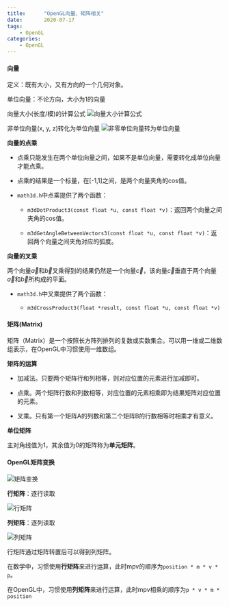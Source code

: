 ```yaml
---
title:      "OpenGL向量、矩阵相关" 
date:       2020-07-17
tags:
    - OpenGL 
categories:
    - OpenGL 
---
```


#### 向量

定义：既有大小，又有方向的一个几何对象。

单位向量：不论方向，大小为1的向量

向量大小(长度/模)的计算公式
![向量大小计算公式](https://upload-images.jianshu.io/upload_images/1395687-58864705b05b176a.gif?imageMogr2/auto-orient/strip)

 

非单位向量(x, y, z)转化为单位向量
![非零单位向量转为单位向量](https://upload-images.jianshu.io/upload_images/1395687-6992aaae1049cda6.gif?imageMogr2/auto-orient/strip)

**向量的点乘**

 - 点乘只能发生在两个单位向量之间，如果不是单位向量，需要转化成单位向量才能点乘。

 - 点乘的结果是一个标量，在[-1,1]之间，是两个向量夹角的cos值。 

 - `math3d.h`中点乘提供了两个函数：

    - `m3dDotProduct3(const float *u, const float *v)`：返回两个向量之间夹角的cos值。

    - `m3dGetAngleBetweenVectors3(const float *u, const float *v)`：返回两个向量之间夹角对应的弧度。

**向量的叉乘**



两个向量$\vec{a}$和$\vec{b}$叉乘得到的结果仍然是一个向量$\vec{c}$，该向量$\vec{c}$垂直于两个向量$\vec{a}$和$\vec{b}$所构成的平面。

 - `math3d.h`中叉乘提供了两个函数：

    - `m3dCrossProduct3(float *result, const float *u, const float *v)`

#### 矩阵(Matrix)

矩阵（Matrix）是一个按照长方阵列排列的复数或实数集合。可以用一维或二维数组表示，在OpenGL中习惯使用一维数组。

**矩阵的运算**

  - 加减法。只要两个矩阵行和列相等，则对应位置的元素进行加减即可。

  - 点乘。两个矩阵行数和列数相等，对应位置的元素相乘即为结果矩阵对应位置的元素。

  - 叉乘。只有第一个矩阵A的列数和第二个矩阵B的行数相等时相乘才有意义。

**单位矩阵**

主对角线值为1，其余值为0的矩阵称为**单元矩阵**。

#### OpenGL矩阵变换

![矩阵变换](https://upload-images.jianshu.io/upload_images/1395687-c270eba5c254b13f.png?imageMogr2/auto-orient/strip%7CimageView2/2/w/1240)

**行矩阵**：逐行读取

![行矩阵](https://upload-images.jianshu.io/upload_images/1395687-a67e37d354785976.gif?imageMogr2/auto-orient/strip)

**列矩阵**：逐列读取

![列矩阵](https://upload-images.jianshu.io/upload_images/1395687-5c33e7a7f7db3bbb.gif?imageMogr2/auto-orient/strip)


行矩阵通过矩阵转置后可以得到列矩阵。

在数学中，习惯使用**行矩阵**来进行运算，此时mpv的顺序为`position * m * v * p`。

在OpenGL中，习惯使用**列矩阵**来进行运算，此时mpv相乘的顺序为`p * v * m * position`
